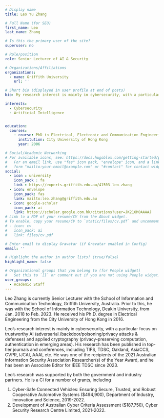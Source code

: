 ```yaml
---
# Display name
title: Leo Yu Zhang

# Full Name (for SEO)
first_name: Leo
last_name: Zhang

# Is this the primary user of the site?
superuser: no

# Role/position
role: Senior Lecturer of AI & Security

# Organizations/Affiliations
organizations:
  - name: Griffith University
    url: ''

# Short bio (displayed in user profile at end of posts)
bio: My research interest is mainly in cybersecurity, with a particular focus on trustworthy AI (adversarial /backdoor/poisoning/privacy attacks & defenses) and applied cryptography (privacy-preserving computation, authentication in emerging areas).

interests:
  - Cybersecurity
  - Artificial Intelligence


education:
  courses:
    - course: PhD in Electrical, Electronic and Communication Engineering
      institution: City University of Hong Kong
      year: 2006

# Social/Academic Networking
# For available icons, see: https://docs.hugoblox.com/getting-started/page-builder/#icons
#   For an email link, use "fas" icon pack, "envelope" icon, and a link in the
#   form "mailto:your-email@example.com" or "#contact" for contact widget.
social:
  - icon : university
    icon_pack : fa
    link : https://experts.griffith.edu.au/41503-leo-zhang
  - icon: envelope
    icon_pack: fas
    link: mailto:leo.zhang@griffith.edu.au
  - icon: google-scholar
    icon_pack: ai
    link: https://scholar.google.com.hk/citations?user=JK21OM0AAAAJ
# Link to a PDF of your resume/CV from the About widget.
# To enable, copy your resume/CV to `static/files/cv.pdf` and uncomment the lines below.
# - icon: cv
#   icon_pack: ai
#   link: files/cv.pdf

# Enter email to display Gravatar (if Gravatar enabled in Config)
email: ''

# Highlight the author in author lists? (true/false)
highlight_name: false

# Organizational groups that you belong to (for People widget)
#   Set this to `[]` or comment out if you are not using People widget.
user_groups:
  - Academic Staff
---
```


Leo Zhang is currently Senior Lecturer with the School of Information and Communication Technology, Griffith University, Australia. Prior to this, he was with the School of Information Technology, Deakin University, from Jan. 2018 to Feb. 2023. He received his Ph.D. degree in Electrical Engineering from the City University of Hong Kong in 2016.
 
Leo’s research interest is mainly in cybersecurity, with a particular focus on trustworthy AI (adversarial /backdoor/poisoning/privacy attacks & defenses) and applied cryptography (privacy-preserving computation, authentication in emerging areas). His research has been published in top-tier journals and conferences, including TIFS, TDSC, Oakland, AsiaCCS, CVPR, IJCAI, AAAI, etc. He was one of the recipients of the 2021 Australian Information Security Association Researcher(s) of the Year Award, and he has been an Associate Editor for IEEE TDSC since 2023.
 
Leo’s research was supported by both the government and industry partners. He is a CI for a number of grants, including
1. Cyber-Safe Connected Vehicles: Ensuring Secure, Trusted, and Robust Cooperative Automotive Systems ($494,900), Department of Industry, Innovation and Science, 2019-2022.
2. Development of Australian Cyber Criteria Assessment ($187,750), Cyber Security Research Centre Limited, 2021-2022.
